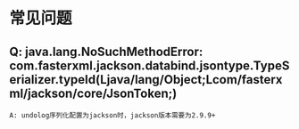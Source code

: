 # 常见问题

## Q: java.lang.NoSuchMethodError: com.fasterxml.jackson.databind.jsontype.TypeSerializer.typeId(Ljava/lang/Object;Lcom/fasterxml/jackson/core/JsonToken;)

```
A: undolog序列化配置为jackson时，jackson版本需要为2.9.9+
```

